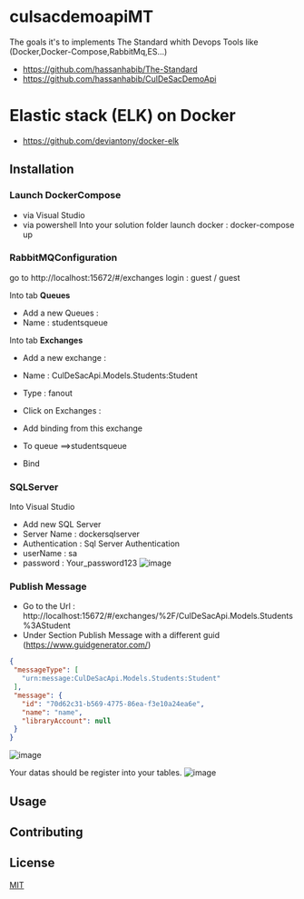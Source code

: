 # culsacdemoapiMT

The goals it's to implements The Standard whith Devops Tools like (Docker,Docker-Compose,RabbitMq,ES...)
- https://github.com/hassanhabib/The-Standard
- https://github.com/hassanhabib/CulDeSacDemoApi

# Elastic stack (ELK) on Docker
 - https://github.com/deviantony/docker-elk
 

## Installation

 ### Launch DockerCompose 
 - via Visual Studio
 - via powershell Into your solution folder launch docker : docker-compose up
 
### RabbitMQConfiguration
go to http://localhost:15672/#/exchanges
login : guest / guest

Into tab **Queues**
 - Add a new Queues : 
 - Name : studentsqueue

Into tab **Exchanges**
- Add a new exchange : 
- Name : CulDeSacApi.Models.Students:Student
- Type : fanout

- Click on Exchanges :
 - Add binding from this exchange

- To queue ==>studentsqueue
- Bind

### SQLServer
Into Visual Studio
 - Add new SQL Server
 - Server Name : dockersqlserver
 - Authentication : Sql Server Authentication
 - userName : sa
 - password : Your_password123 
![image](https://user-images.githubusercontent.com/20400123/195864290-ac7691ad-b372-48b1-87cf-c7b122cccd0c.png)

 
 ### Publish Message 
  - Go to the Url : http://localhost:15672/#/exchanges/%2F/CulDeSacApi.Models.Students%3AStudent
  - Under Section Publish Message with a different guid (https://www.guidgenerator.com/) 

 ```json
 {
  "messageType": [
    "urn:message:CulDeSacApi.Models.Students:Student"
  ],
  "message": {
    "id": "70d62c31-b569-4775-86ea-f3e10a24ea6e",
    "name": "name",
    "libraryAccount": null
  }
}
```

![image](https://user-images.githubusercontent.com/20400123/195865559-0d476670-606d-4e4b-8cd8-c0ddd795db98.png)

Your datas should be register into your tables.
![image](https://user-images.githubusercontent.com/20400123/195866108-13081228-0327-4238-a1f6-cd21da35ecc4.png)

 
## Usage


## Contributing

## License
[MIT](https://choosealicense.com/licenses/mit/)
